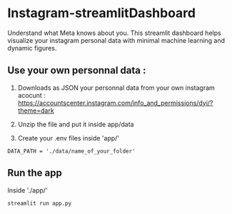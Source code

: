 # Instagram-streamlitDashboard
Understand what Meta knows about you. This streamlit dashboard helps visualize your instagram personal data with minimal machine learning and dynamic figures.

## Use your own personnal data :
1. Downloads as JSON your personnal data from your own instagram acocunt : https://accountscenter.instagram.com/info_and_permissions/dyi/?theme=dark

2. Unzip the file and put it inside app/data

3. Create your .env files inside 'app/'
```.env
DATA_PATH = './data/name_of_your_folder'
```

## Run the app
Inside './app/'
```bash
streamlit run app.py
```